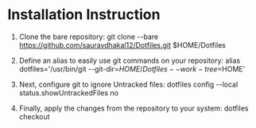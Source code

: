 # Installation Instruction

1. Clone the bare repository:
    git clone --bare https://github.com/sauravdhakal12/Dotfiles.git $HOME/Dotfiles

2. Define an alias to easily use git commands on your repository:
    alias dotfiles='/usr/bin/git --git-dir=$HOME/Dotfiles --work-tree=$HOME'

3. Next, configure git to ignore Untracked files:
    dotfiles config --local status.showUntrackedFiles no

4. Finally, apply the changes from the repository to your system:
    dotfiles checkout
